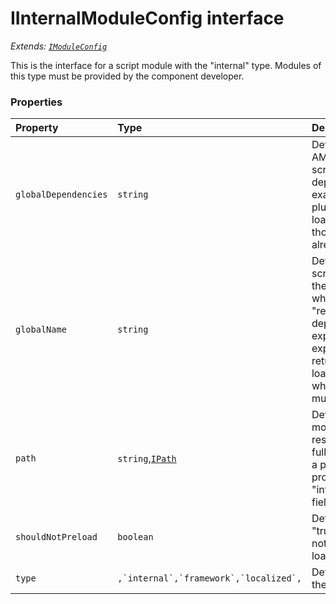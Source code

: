 # IInternalModuleConfig interface

_Extends: [`IModuleConfig`](imoduleconfig.md)_



This is the interface for a script module with the "internal" type. Modules of this type must be provided by the 
component developer. 





### Properties

| Property	   | Type	| Description|
|:-------------|:-------|:-----------|
|`globalDependencies`      | `string` | Definition: For non-AMD/module-pattern scripts that have dependencies (for example,jQuery plugins),the module  loader will ensure that those dependencies are already loaded |
|`globalName`      | `string` | Definition: In order to load scripts that don't follow the AMD/module-pattern where "define" or "require" is  called and dependencies are explicitly listed and exports are explicitly returned, the module loader needs to  know which global variable must be examined |
|`path`      | `string`,[`IPath`](ipath.md) | Definition: A path to this module's javascript resource either as a fully-qualified URL or as a path under the  paths provided in the "internalModuleBaseUrls" field |
|`shouldNotPreload`      | `boolean` | Definition: If set to "true",this module should not be preloaded when loading the component |
|`type`      | ``,`internal`,`framework`,`localized`,`` | Definition: The type of the script block |




